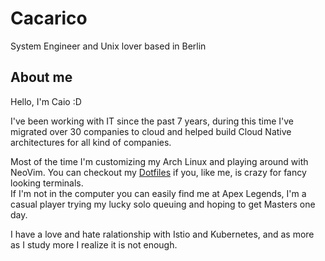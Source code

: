 # Cacarico

System Engineer and Unix lover based in Berlin

## About me

Hello, I'm Caio :D 

I've been working with IT since the past 7 years, during this time I've migrated over 30 companies to cloud and helped build Cloud Native architectures for all kind of companies.

Most of the time I'm customizing my Arch Linux and playing around with NeoVim. You can checkout my [Dotfiles](https://github.com/cacarico/dotfiles) if you, like me, is crazy for fancy looking terminals.  
If I'm not in the computer you can easily find me at Apex Legends, I'm a casual player trying my lucky solo queuing and hoping to get Masters one day.

I have a love and hate ralationship with Istio and Kubernetes, and as more as I study more I realize it is not enough.
